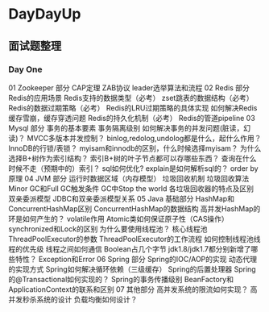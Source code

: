 # DayDayUp
## 面试题整理
### Day One
01 Zookeeper 部分
CAP定理 
ZAB协议 
leader选举算法和流程 
02 Redis 部分
Redis的应用场景 
Redis支持的数据类型（必考） 
zset跳表的数据结构（必考） 
Redis的数据过期策略（必考） 
Redis的LRU过期策略的具体实现 
如何解决Redis缓存雪崩，缓存穿透问题 
Redis的持久化机制（必考） 
Redis的管道pipeline 
03 Mysql 部分
事务的基本要素 
事务隔离级别 
如何解决事务的并发问题(脏读，幻读)？ 
MVCC多版本并发控制？ 
binlog,redolog,undolog都是什么，起什么作用？ 
InnoDB的行锁/表锁？ 
myisam和innodb的区别，什么时候选择myisam？ 
为什么选择B+树作为索引结构？ 
索引B+树的叶子节点都可以存哪些东西？ 
查询在什么时候不走（预期中的）索引？ 
sql如何优化? 
explain是如何解析sql的？ 
order by原理 
04 JVM 部分
运行时数据区域（内存模型） 
垃圾回收机制 
垃圾回收算法 
Minor GC和Full GC触发条件 
GC中Stop the world 
各垃圾回收器的特点及区别 
双亲委派模型 
JDBC和双亲委派模型关系 
05 Java 基础部分
HashMap和ConcurrentHashMap区别 
ConcurrentHashMap的数据结构 
高并发HashMap的环是如何产生的？ 
volatile作用 
Atomic类如何保证原子性（CAS操作） 
synchronized和Lock的区别 
为什么要使用线程池？ 
核心线程池ThreadPoolExecutor的参数 
ThreadPoolExecutor的工作流程 
如何控制线程池线程的优先级 
线程之间如何通信 
Boolean占几个字节 
jdk1.8/jdk1.7都分别新增了哪些特性？ 
Exception和Error 
06 Spring 部分
Spring的IOC/AOP的实现 
动态代理的实现方式 
Spring如何解决循环依赖（三级缓存） 
Spring的后置处理器 
Spring的@Transactional如何实现的？ 
Spring的事务传播级别 
BeanFactory和ApplicationContext的联系和区别 
07 其他部分
高并发系统的限流如何实现？ 
高并发秒杀系统的设计 
负载均衡如何设计？

